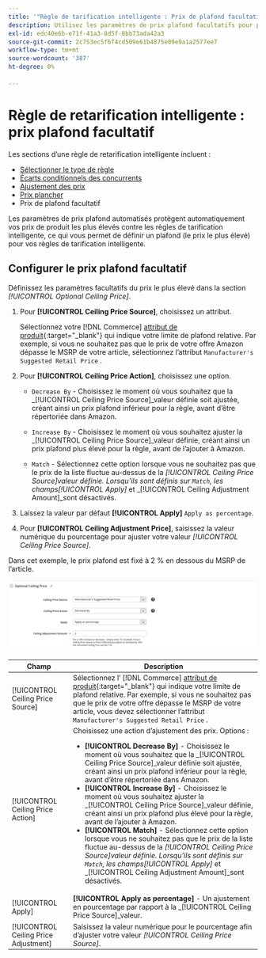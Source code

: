 ```yaml
---
title: '"Règle de tarification intelligente : Prix de plafond facultatif'''
description: Utilisez les paramètres de prix plafond facultatifs pour protéger votre prix de produit le plus élevé contre les règles de tarification intelligente qui gèrent vos listes Amazon.
exl-id: edc40e6b-e71f-41a3-8d5f-8bb73ada42a3
source-git-commit: 2c753ec5f6f4cd509e61b4875e09e9a1a2577ee7
workflow-type: tm+mt
source-wordcount: '387'
ht-degree: 0%

---
```


# Règle de retarification intelligente : prix plafond facultatif

Les sections d’une règle de retarification intelligente incluent :

- [Sélectionner le type de règle](./intelligent-repricing-rules.md)
- [Écarts conditionnels des concurrents](./competitor-conditional-variances.md)
- [Ajustement des prix](./price-adjustment.md)
- [Prix plancher](./floor-price.md)
- Prix de plafond facultatif

Les paramètres de prix plafond automatisés protègent automatiquement vos prix de produit les plus élevés contre les règles de tarification intelligente, ce qui vous permet de définir un plafond (le prix le plus élevé) pour vos règles de tarification intelligente.

## Configurer le prix plafond facultatif

Définissez les paramètres facultatifs du prix le plus élevé dans la section _[!UICONTROL Optional Ceiling Price]_.

1. Pour **[!UICONTROL Ceiling Price Source]**, choisissez un attribut.

   Sélectionnez votre [!DNL Commerce] [attribut de produit](https://docs.magento.com/user-guide/catalog/product-attributes.html){:target=&quot;_blank&quot;} qui indique votre limite de plafond relative. Par exemple, si vous ne souhaitez pas que le prix de votre offre Amazon dépasse le MSRP de votre article, sélectionnez l’attribut `Manufacturer's Suggested Retail Price` .

1. Pour **[!UICONTROL Ceiling Price Action]**, choisissez une option.

   - `Decrease By` - Choisissez le moment où vous souhaitez que la  _[!UICONTROL Ceiling Price Source]_valeur définie soit ajustée, créant ainsi un prix plafond inférieur pour la règle, avant d’être répertoriée dans Amazon.

   - `Increase By` - Choisissez le moment où vous souhaitez ajuster la  _[!UICONTROL Ceiling Price Source]_valeur définie, créant ainsi un prix plafond plus élevé pour la règle, avant de l’ajouter à Amazon.

   - `Match` - Sélectionnez cette option lorsque vous ne souhaitez pas que le prix de la liste fluctue au-dessus de la  _[!UICONTROL Ceiling Price Source]_valeur définie. Lorsqu’ils sont définis sur `Match`, les champs_[!UICONTROL Apply]_ et _[!UICONTROL Ceiling Adjustment Amount]_sont désactivés.

1. Laissez la valeur par défaut **[!UICONTROL Apply]** `Apply as percentage`.

1. Pour **[!UICONTROL Ceiling Adjustment Price]**, saisissez la valeur numérique du pourcentage pour ajuster votre valeur _[!UICONTROL Ceiling Price Source]_.

Dans cet exemple, le prix plafond est fixé à 2 % en dessous du MSRP de l’article.

![Règle de retarification intelligente - prix plafond facultatif](assets/ob-intelligent-price-rule-ceiling.png)

| Champ | Description |
|---|---|
| [!UICONTROL Ceiling Price Source] | Sélectionnez l’ [!DNL Commerce] [attribut de produit](https://docs.magento.com/user-guide/catalog/product-attributes.html){:target=&quot;_blank&quot;} qui indique votre limite de plafond relative. Par exemple, si vous ne souhaitez pas que le prix de votre offre dépasse le MSRP de votre article, vous devez sélectionner l’attribut `Manufacturer's Suggested Retail Price` . |
| [!UICONTROL Ceiling Price Action] | Choisissez une action d’ajustement des prix. Options :<ul><li>**[!UICONTROL Decrease By]** - Choisissez le moment où vous souhaitez que la  _[!UICONTROL Ceiling Price Source]_valeur définie soit ajustée, créant ainsi un prix plafond inférieur pour la règle, avant d’être répertoriée dans Amazon.</li><li>**[!UICONTROL Increase By]** - Choisissez le moment où vous souhaitez ajuster la  _[!UICONTROL Ceiling Price Source]_valeur définie, créant ainsi un prix plafond plus élevé pour la règle, avant de l’ajouter à Amazon.</li><li>**[!UICONTROL Match]** - Sélectionnez cette option lorsque vous ne souhaitez pas que le prix de la liste fluctue au-dessus de la  _[!UICONTROL Ceiling Price Source]_valeur définie. Lorsqu’ils sont définis sur `Match`, les champs_[!UICONTROL Apply]_ et _[!UICONTROL Ceiling Adjustment Amount]_sont désactivés.</li></ul> |
| [!UICONTROL Apply] | **[!UICONTROL Apply as percentage]** - Un ajustement en pourcentage par rapport à la  _[!UICONTROL Ceiling Price Source]_valeur. |
| [!UICONTROL Ceiling Price Adjustment] | Saisissez la valeur numérique pour le pourcentage afin d’ajuster votre valeur _[!UICONTROL Ceiling Price Source]_. |
